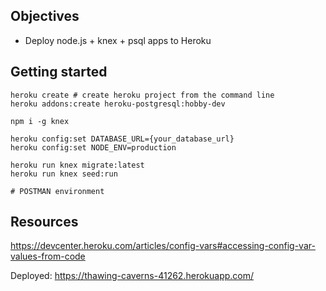 ## Objectives
* Deploy node.js + knex + psql apps to Heroku

## Getting started
```
heroku create # create heroku project from the command line
heroku addons:create heroku-postgresql:hobby-dev

npm i -g knex

heroku config:set DATABASE_URL={your_database_url}
heroku config:set NODE_ENV=production

heroku run knex migrate:latest
heroku run knex seed:run

# POSTMAN environment

```

## Resources
https://devcenter.heroku.com/articles/config-vars#accessing-config-var-values-from-code

Deployed: https://thawing-caverns-41262.herokuapp.com/
